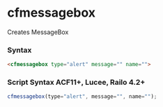 # cfmessagebox

Creates MessageBox

### Syntax

```html
<cfmessagebox type="alert" message="" name="">
```

### Script Syntax ACF11+, Lucee, Railo 4.2+

```javascript
cfmessagebox(type="alert", message="", name="");
```
